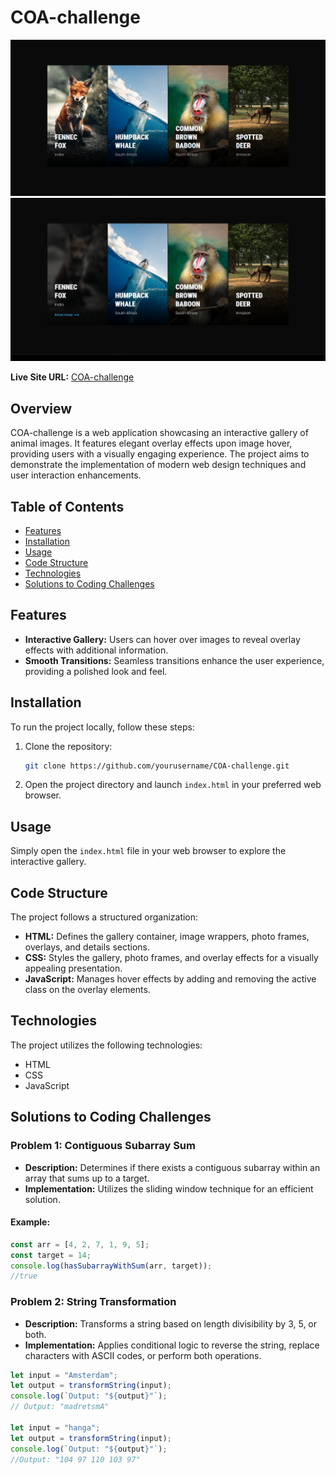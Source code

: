 # COA-challenge

![Gallery Demo](./assets/COA.PNG)
![Gallery Demo](./assets/COA2.PNG)

**Live Site URL:** [COA-challenge](https://coa-challenge.vercel.app/)

## Overview

COA-challenge is a web application showcasing an interactive gallery of animal images. It features elegant overlay effects upon image hover, providing users with a visually engaging experience. The project aims to demonstrate the implementation of modern web design techniques and user interaction enhancements.

## Table of Contents

- [Features](#features)
- [Installation](#installation)
- [Usage](#usage)
- [Code Structure](#code-structure)
- [Technologies](#technologies)
- [Solutions to Coding Challenges](#solutions-to-coding-challenges)


## Features

- **Interactive Gallery:** Users can hover over images to reveal overlay effects with additional information.
- **Smooth Transitions:** Seamless transitions enhance the user experience, providing a polished look and feel.

## Installation

To run the project locally, follow these steps:

1. Clone the repository:

   ```sh
   git clone https://github.com/yourusername/COA-challenge.git
   ```

2. Open the project directory and launch `index.html` in your preferred web browser.

## Usage

Simply open the `index.html` file in your web browser to explore the interactive gallery.

## Code Structure

The project follows a structured organization:

- **HTML:** Defines the gallery container, image wrappers, photo frames, overlays, and details sections.
- **CSS:** Styles the gallery, photo frames, and overlay effects for a visually appealing presentation.
- **JavaScript:** Manages hover effects by adding and removing the active class on the overlay elements.

## Technologies

The project utilizes the following technologies:

- HTML
- CSS
- JavaScript

## Solutions to Coding Challenges

### Problem 1: Contiguous Subarray Sum

- **Description:** Determines if there exists a contiguous subarray within an array that sums up to a target.
- **Implementation:** Utilizes the sliding window technique for an efficient solution.

#### Example:

```javascript
const arr = [4, 2, 7, 1, 9, 5];
const target = 14;
console.log(hasSubarrayWithSum(arr, target));
//true
```

### Problem 2: String Transformation

- **Description:** Transforms a string based on length divisibility by 3, 5, or both.
- **Implementation:** Applies conditional logic to reverse the string, replace characters with ASCII codes, or perform both operations.

```javascript
let input = "Amsterdam";
let output = transformString(input);
console.log(`Output: "${output}"`); 
// Output: "madretsmA"

let input = "hanga";
let output = transformString(input);
console.log(`Output: "${output}"`); 
//Output: "104 97 110 103 97"
```